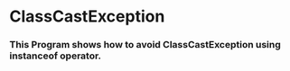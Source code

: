 # ClassCastException

### This Program shows how to avoid ClassCastException using instanceof operator.
